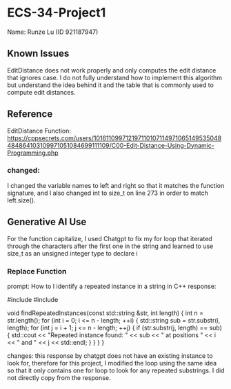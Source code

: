 # ECS-34-Project1

Name: Runze Lu (ID 921187947)

## Known Issues

EditDistance does not work properly and only computes the edit distance that ignores case. I do not fully understand how to implement this algorithm but understand the idea behind it and the table that is commonly used to compute edit distances.  

## Reference
EditDistance Function: https://cppsecrets.com/users/101611099712197110107114971065149535048484864103109971051084699111109/C00-Edit-Distance-Using-Dynamic-Programming.php

### changed:

I changed the variable names to left and right so that it matches the function signature, and I also changed int to size_t on line 273 in order to match left.size().

## Generative AI Use

For the function capitalize, I used Chatgpt to fix my for loop that iterated through the characters after the first one in the string and learned to use size_t as an unsigned integer type to declare i

### Replace Function
prompt: How to I identify a repeated instance in a string in C++
response:

#include <iostream>
#include <string>

void findRepeatedInstances(const std::string &str, int length) {
    int n = str.length();
    for (int i = 0; i <= n - length; ++i) {
        std::string sub = str.substr(i, length);
        for (int j = i + 1; j <= n - length; ++j) {
            if (str.substr(j, length) == sub) {
                std::cout << "Repeated instance found: " << sub << " at positions " << i << " and " << j << std::endl;
            }
        }
    }
}

changes: this response by chatgpt does not have an existing instance to look for, therefore for this project, I modified the loop using the same idea so that it only contains one for loop to look for any repeated substrings. I did not directly copy from the response. 

